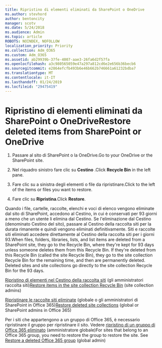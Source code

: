 ```yaml
---
title: Ripristino di elementi eliminati da SharePoint o OneDrive
ms.author: stevhord
author: bentoncity
manager: scotv
ms.date: 5/24/2018
ms.audience: Admin
ms.topic: article
ROBOTS: NOINDEX, NOFOLLOW
localization_priority: Priority
ms.collection: Adm_O365
ms.custom: Adm_O365
ms.assetid: ab29939b-37fe-4007-aae3-26fa6d2f57fa
ms.openlocfilehash: a3c980565059e47a297a812cd6e2e656b36becb6
ms.sourcegitcommit: e2864efcfb493b6e46b662b746661a61232bdba7
ms.translationtype: MT
ms.contentlocale: it-IT
ms.lasthandoff: 01/24/2019
ms.locfileid: "29475419"
---
```

# <a name="restore-deleted-items-from-sharepoint-or-onedrive"></a><span data-ttu-id="dd308-102">Ripristino di elementi eliminati da SharePoint o OneDrive</span><span class="sxs-lookup"><span data-stu-id="dd308-102">Restore deleted items from SharePoint or OneDrive</span></span>

1. <span data-ttu-id="dd308-103">Passare al sito di SharePoint o la OneDrive.</span><span class="sxs-lookup"><span data-stu-id="dd308-103">Go to your OneDrive or the SharePoint site.</span></span>
    
2. <span data-ttu-id="dd308-104">Nel riquadro sinistro fare clic su **Cestino** .</span><span class="sxs-lookup"><span data-stu-id="dd308-104">Click **Recycle Bin** in the left pane.</span></span> 
    
3. <span data-ttu-id="dd308-105">Fare clic su a sinistra degli elementi o file da ripristinare.</span><span class="sxs-lookup"><span data-stu-id="dd308-105">Click to the left of the items or files you want to restore.</span></span>
    
4. <span data-ttu-id="dd308-106">Fare clic su **Ripristina**.</span><span class="sxs-lookup"><span data-stu-id="dd308-106">Click **Restore**.</span></span> 
    
<span data-ttu-id="dd308-p101">Quando i file, cartelle, raccolte, elenchi e voci di elenco vengono eliminate dal sito di SharePoint, accedono al Cestino, in cui è conservati per 93 giorni a meno che un utente li elimina dal Cestino. Se l'eliminazione dal Cestino (denominato Cestino del sito), passare al Cestino della raccolta siti per la durata rimanente e quindi vengono eliminati definitivamente. Siti e raccolte siti eliminati accedere direttamente al Cestino della raccolta siti per i giorni 93.</span><span class="sxs-lookup"><span data-stu-id="dd308-p101">When files, folders, libraries, lists, and list items are deleted from a SharePoint site, they go to the Recycle Bin, where they're kept for 93 days unless someone deletes them from this Recycle Bin. If they're deleted from this Recycle Bin (called the site Recycle Bin), they go to the site collection Recycle Bin for the remaining time, and then are permanently deleted. Deleted sites and site collections go directly to the site collection Recycle Bin for the 93 days.</span></span>
  
<span data-ttu-id="dd308-110">[Ripristino di elementi nel Cestino della raccolta siti](https://go.microsoft.com/fwlink/?linkid=867800) (gli amministratori raccolta siti)</span><span class="sxs-lookup"><span data-stu-id="dd308-110">[Restore items in the site collection Recycle Bin](https://go.microsoft.com/fwlink/?linkid=867800) (site collection admins)</span></span> 
  
<span data-ttu-id="dd308-111">[Ripristinare le raccolte siti eliminate](https://go.microsoft.com/fwlink/?linkid=867660) (globale o gli amministratori di SharePoint in Office 365)</span><span class="sxs-lookup"><span data-stu-id="dd308-111">[Restore deleted site collections](https://go.microsoft.com/fwlink/?linkid=867660) (global or SharePoint admins in Office 365)</span></span> 
  
<span data-ttu-id="dd308-p102">Per i siti che appartengono a un gruppo di Office 365, è necessario ripristinare il gruppo per ripristinare il sito. Vedere [ripristino di un gruppo di Office 365 eliminato](https://go.microsoft.com/fwlink/?linkid=867802) (amministratore globale)</span><span class="sxs-lookup"><span data-stu-id="dd308-p102">For sites that belong to an Office 365 group, you need to restore the group to restore the site. See [Restore a deleted Office 365 group](https://go.microsoft.com/fwlink/?linkid=867802) (global admin)</span></span> 
  


